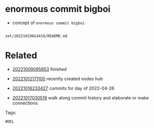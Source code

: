 # enormous commit bigboi

- concept of `enormous commit bigboi`

```
```

` zet/20221019014416/README.md `

# Related

- [20221009095853](/zet/20221009095853/README.md) finished

- [20221012171100](/zet/20221012171100/README.md) recently created nodes hub
- [20221016233427](/zet/20221016233427/README.md) commits for day of 2022-04-26
- [20221017030519](/zet/20221017030519/README.md) walk along commit history and elaborate or make connections

Tags:

    #DEL
